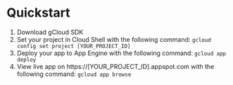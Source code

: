 # Quickstart

1. Download gCloud SDK
2. Set your project in Cloud Shell with the following command: `gcloud config set project [YOUR_PROJECT_ID]`
3. Deploy your app to App Engine with the following command: `gcloud app deploy`
4. View live app on https://[YOUR_PROJECT_ID].appspot.com with the following command: `gcloud app browse`